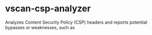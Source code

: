 # vscan-csp-analyzer
Analyzes Content Security Policy (CSP) headers and reports potential bypasses or weaknesses, such as
